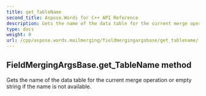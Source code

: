 ```yaml
---
title: get_TableName
second_title: Aspose.Words for C++ API Reference
description: Gets the name of the data table for the current merge operation or empty string if the name is not available. 
type: docs
weight: 0
url: /cpp/aspose.words.mailmerging/fieldmergingargsbase/get_tablename/
---
```

## FieldMergingArgsBase.get_TableName method


Gets the name of the data table for the current merge operation or empty string if the name is not available. 

